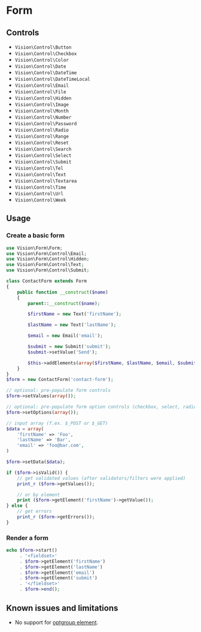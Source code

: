 # Form

## Controls

* `Vision\Control\Button`
* `Vision\Control\Checkbox`
* `Vision\Control\Color`
* `Vision\Control\Date`
* `Vision\Control\DateTime`
* `Vision\Control\DateTimeLocal`
* `Vision\Control\Email`
* `Vision\Control\File`
* `Vision\Control\Hidden`
* `Vision\Control\Image`
* `Vision\Control\Month`
* `Vision\Control\Number`
* `Vision\Control\Password`
* `Vision\Control\Radio`
* `Vision\Control\Range`
* `Vision\Control\Reset`
* `Vision\Control\Search`
* `Vision\Control\Select`
* `Vision\Control\Submit`
* `Vision\Control\Tel`
* `Vision\Control\Text`
* `Vision\Control\Textarea`
* `Vision\Control\Time`
* `Vision\Control\Url`
* `Vision\Control\Week`

## Usage

### Create a basic form

```php
use Vision\Form\Form;
use Vision\Form\Control\Email;
use Vision\Form\Control\Hidden;
use Vision\Form\Control\Text;
use Vision\Form\Control\Submit;

class ContactForm extends Form
{
    public function __construct($name)
    {
        parent::__construct($name);

        $firstName = new Text('firstName');

        $lastName = new Text('lastName');

        $email = new Email('email');

        $submit = new Submit('submit');
        $submit->setValue('Send');

        $this->addElements(array($firstName, $lastName, $email, $submit));
    }
}
$form = new ContactForm('contact-form');

// optional: pre-populate form controls
$form->setValues(array());

// optional: pre-populate form option controls (checkbox, select, radio)
$form->setOptions(array());

// input array (f.ex. $_POST or $_GET)
$data = array(
    'firstName' => 'Foo',
    'lastName' => 'Bar',
    'email' => 'foo@bar.com',
)

$form->setData($data);

if ($form->isValid()) {
    // get validated values (after validators/filters were applied)
    print_r ($form->getValues());

    // or by element
    print ($form->getElement('firstName')->getValue());
} else {
    // get errors
    print_r ($form->getErrors());
}
```

### Render a form
```php
echo $form->start()
     . '<fieldset>'
     . $form->getElement('firstName')
     . $form->getElement('lastName')
     . $form->getElement('email')
     . $form->getElement('submit')
     . '</fieldset>'
     . $form->end();
```

## Known issues and limitations

* No support for [optgroup element](http://www.w3.org/TR/html5/forms.html#the-optgroup-element).
